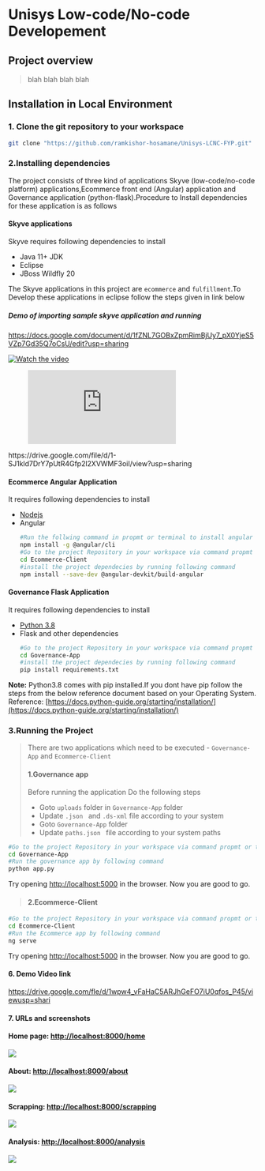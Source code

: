 # Unisys Low-code/No-code Developement

## Project overview
> blah blah blah blah 

## Installation in Local Environment
> 

### 1. Clone the git repository to your workspace
```bash
git clone "https://github.com/ramkishor-hosamane/Unisys-LCNC-FYP.git"

```

### 2.Installing  dependencies
The project consists of three kind of applications Skyve (low-code/no-code platform) applications,Ecommerce front end (Angular) application and Governance application (python-flask).Procedure to Install dependencies for these application is as follows 

#### Skyve applications
Skyve requires following dependencies to install
* Java 11+ JDK
* Eclipse
* JBoss Wildfly 20

The Skyve applications in this project are ```ecommerce``` and ```fulfillment```.To Develop these applications in eclipse follow the steps given in link below
##### Demo of importing sample skyve application and running 
https://docs.google.com/document/d/1fZNL7GOBxZpmRimBjUy7_pX0YjeS5VZp7Gd35Q7oCsU/edit?usp=sharing


[![Watch the video](https://i.imgur.com/vKb2F1B.png)](https://youtu.be/vt5fpE0bzSY)


<!-- blank line -->
<figure class="video_container">
  <iframe src="https://drive.google.com/file/d/0B6m34D8cFdpMZndKTlBRU0tmczg/preview" frameborder="0" allowfullscreen="true"> </iframe>
</figure>
<!-- blank line -->
https://drive.google.com/file/d/1-SJ1kld7DrY7pUtR4Gfp2l2XVWMF3oiI/view?usp=sharing

#### Ecommerce Angular Application 
It requires following dependencies to install
* [Nodejs](https://nodejs.org/en/)
* Angular
    ```bash
    #Run the follwing command in propmt or terminal to install angular
    npm install -g @angular/cli
    #Go to the project Repository in your workspace via command propmt or terminal 
    cd Ecommerce-Client
    #install the project dependecies by running following command
    npm install --save-dev @angular-devkit/build-angular
    ```

#### Governance Flask  Application 
It requires following dependencies to install
* [Python 3.8](https://www.python.org/downloads/)
* Flask and other dependencies
    ```bash
    #Go to the project Repository in your workspace via command propmt or terminal 
    cd Governance-App
    #install the project dependecies by running following command
    pip install requirements.txt
    ```


**Note:** Python3.8 comes with pip installed.If you dont have pip follow the steps from the below reference document based on your Operating System.
Reference: [https://docs.python-guide.org/starting/installation/](https://docs.python-guide.org/starting/installation/)


### 3.Running the Project
> There are two applications which need to be executed - ```Governance-App``` and ```Ecommerce-Client```
> #### 1.Governance app
> Before running the application Do the following steps 
> * Goto ```uploads``` folder in ```Governance-App``` folder
> * Update ```.json ``` and ```.ds-xml``` file according to your system
> * Goto ```Governance-App``` folder
> * Update ```paths.json ``` file according to your system paths

```bash
#Go to the project Repository in your workspace via command propmt or terminal 
cd Governance-App
#Run the governance app by following command
python app.py
```
Try opening [http://localhost:5000](http://localhost:5000) in the browser.
Now you are good to go.

> #### 2.Ecommerce-Client

```bash
#Go to the project Repository in your workspace via command propmt or terminal 
cd Ecommerce-Client
#Run the Ecommerce app by following command
ng serve
```
Try opening [http://localhost:5000](http://localhost:4200) in the browser.
Now you are good to go.


#### 6. Demo Video link
https://drive.google.com/fle/d/1wpw4_vFaHaC5ARJhGeFO7iU0qfos_P45/viewusp=shari

#### 7. URLs and screenshots
#### Home page: [http://localhost:8000/home](http://localhost:8000/home)
![](https://i.imgur.com/yZV7741.jpg)
#### About: [http://localhost:8000/about](http://localhost:8000/about)
![](https://i.imgur.com/WdfFPEv.jpg)
#### Scrapping: [http://localhost:8000/scrapping](http://localhost:8000/scrapping)
![](https://i.imgur.com/FKYRB49.jpg)
#### Analysis: [http://localhost:8000/analysis](http://localhost:8000/analysis)
![](https://i.imgur.com/cx746KF.jpg)

